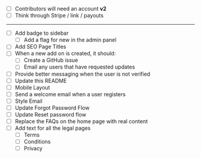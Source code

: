 - [ ] Contributors will need an account **v2**
- [ ] Think through Stripe / link / payouts

---

- [ ] Add badge to sidebar
  - [ ] Add a flag for new in the admin panel
- [ ] Add SEO Page Titles
- [ ] When a new add on is created, it should:
  - [ ] Create a GitHub issue
  - [ ] Email any users that have requested updates
- [ ] Provide better messaging when the user is not verified
- [ ] Update this README
- [ ] Mobile Layout
- [ ] Send a welcome email when a user registers
- [ ] Style Email
- [ ] Update Forgot Password Flow
- [ ] Update Reset password flow
- [ ] Replace the FAQs on the home page with real content
- [ ] Add text for all the legal pages
  - [ ] Terms
  - [ ] Conditions
  - [ ] Privacy